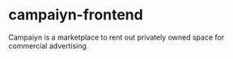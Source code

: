 # campaiyn-frontend
Campaiyn is a marketplace to rent out privately owned space for commercial advertising
